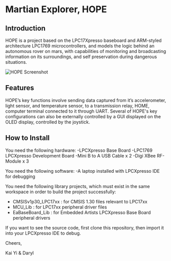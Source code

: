 # Martian Explorer, HOPE
## Introduction
HOPE is a project based on the LPC17Xpresso baseboard and ARM-styled architecture LPC1769 microcontrollers, and models the logic behind an autonomous rover on mars, with capabilities of monitoring and broadcasting information on its surroundings, and self preservation during dangerous situations. 

![HOPE Screenshot](docs/HOPE_HOMESCREEN.jpeg)

## Features

HOPE’s key functions involve sending data captured from it’s accelerometer, light sensor, and temperature sensor, to a transmission relay, HOME, computer terminal connected to it through UART. Several of HOPE's key configurations can also be externally controlled by a GUI displayed on the OLED display, controlled by the joystick.

## How to Install

You need the following hardware:
-LPCXpresso Base Board
-LPC1769 LPCXpresso Development Board
-Mini B to A USB Cable x 2
-Digi XBee RF-Module x 3

You need the following software:
-A laptop installed with LPCXpresso IDE for debugging

You need the following library projects, which must exist in the same workspace in order to build the project successfully:
- CMSISv1p30_LPC17xx : for CMSIS 1.30 files relevant to LPC17xx
- MCU_Lib        	 : for LPC17xx peripheral driver files
- EaBaseBoard_Lib    : for Embedded Artists LPCXpresso Base Board peripheral drivers


If you want to see the source code, first clone this repository, then import it into your LPCXpresso IDE to debug.

Cheers,

Kai Yi & Daryl